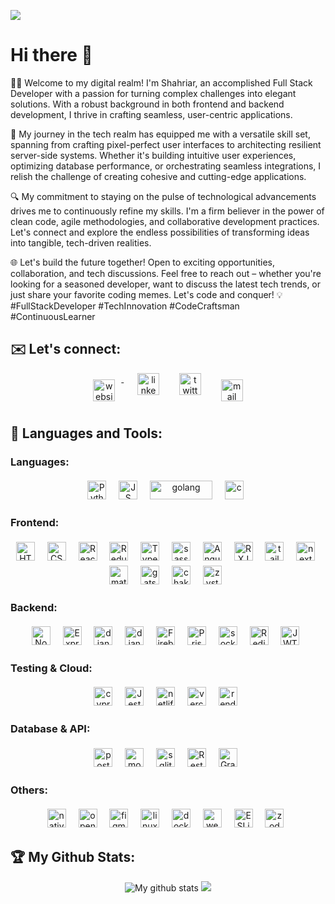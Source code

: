 ![](https://visitor-badge.laobi.icu/badge?page_id=shahsau.shahsau)
# Hi there 👋 

👨‍💻 Welcome to my digital realm! I'm Shahriar, an accomplished Full Stack Developer with a passion for turning complex challenges into elegant solutions. With a robust background in both frontend and backend development, I thrive in crafting seamless, user-centric applications.

<!-- 🛠️ Key Skills:

Frontend:HTML5, CSS3, Javascript, React, Redux, Typescript, Angular, RXJS, NextJS, Gatsby, Tailwind 
 CSS, Material UI, Chakra
Backend: Python, Go, NodeJs, ExpressJS, Django, Django REST, JWT
Database: PostgreSQL, MongoDB, SQLLite, Redis, Prisma
Others: GraphQL, RestAPI, Jest, Cypress, Figma, Docker, React Native -->

🚀 My journey in the tech realm has equipped me with a versatile skill set, spanning from crafting pixel-perfect user interfaces to architecting resilient server-side systems. Whether it's building intuitive user experiences, optimizing database performance, or orchestrating seamless integrations, I relish the challenge of creating cohesive and cutting-edge applications.

🔍 My commitment to staying on the pulse of technological advancements drives me to continuously refine my skills. I'm a firm believer in the power of clean code, agile methodologies, and collaborative development practices. Let's connect and explore the endless possibilities of transforming ideas into tangible, tech-driven realities.


🌐 Let's build the future together! Open to exciting opportunities, collaboration, and tech discussions. Feel free to reach out – whether you're looking for a seasoned developer, want to discuss the latest tech trends, or just share your favorite coding memes. Let's code and conquer! 💡 #FullStackDeveloper #TechInnovation #CodeCraftsman #ContinuousLearner

## ✉️ Let's connect:
<p align="center">
 <a href="https://shahsau.vercel.app/" target="_blank" rel="noopener noreferrer"> <img src="https://img.shields.io/badge/website-000000?style=for-the-badge&logo=About.me&logoColor=white" alt="website" height="35" style="vertical-align:top; margin:10px"> </a>&nbsp;&nbsp;
 <a href="https://www.linkedin.com/in/shahriar-saurov/" target="_blank" rel="noopener noreferrer"> <img  src="https://img.shields.io/badge/LinkedIn-0077B5?style=for-the-badge&logo=linkedin&logoColor=white" alt="linkedin" height="35" style="vertical-align:top; margin:0px 10px"></a>&nbsp;&nbsp;
 <a href="https://twitter.com/saurov_shahriar" target="_blank" rel="noopener noreferrer"> <img  src="https://img.shields.io/badge/Twitter-1DA1F2?style=for-the-badge&logo=twitter&logoColor=white" alt="twitter" height="35" style="vertical-align:top; margin:0px 10px"></a>&nbsp;&nbsp;
 <a href="mailto:shahriarksaurov@gmail.com"> <img src="https://img.shields.io/badge/Gmail-D14836?style=for-the-badge&logo=gmail&logoColor=white" alt="mail" height="35" style="vertical-align:top; margin:10px"></a>
</p>
 
## 🧰 Languages and Tools: 
### Languages:
<div align="center">
  <img src="https://img.shields.io/badge/Python-3776AB?style=for-the-badge&logo=python&logoColor=white" alt="Python" height="30" style="vertical-align:top; margin:4px">&nbsp;&nbsp;
 <img src="https://img.shields.io/badge/JavaScript-323330?style=for-the-badge&logo=javascript&logoColor=F7DF1E" alt="JS" height="30" style="vertical-align:top; margin:4px">&nbsp;&nbsp;
<!--   <img src="https://img.shields.io/badge/C%23-239120?style=for-the-badge&logo=c-sharp&logoColor=white" alt="c-sharp" height="30" style="vertical-align:top; margin:4px">&nbsp;&nbsp; -->
 <img src="https://img.shields.io/badge/go-%2300ADD8.svg?style=for-the-badge&logo=go&logoColor=white" alt="golang" height="30" width="100" style="vertical-align:top; margin:4px">&nbsp;&nbsp;
 <img src="https://img.shields.io/badge/C-00599C?style=for-the-badge&logo=c&logoColor=white" alt="c" height="30" style="vertical-align:top; margin:4px">&nbsp;&nbsp;
</div>

<!--ALL badges-->
### Frontend:
<div align="center">
 <img src="https://img.shields.io/badge/HTML5-E34F26?style=for-the-badge&logo=html5&logoColor=white" alt="HTML5" height="30" style="vertical-align:top; margin:4px">&nbsp;&nbsp;
 <img src="https://img.shields.io/badge/CSS3-1572B6?style=for-the-badge&logo=css3&logoColor=white" alt="CSS3" height="30" style="vertical-align:top; margin:4px">&nbsp;&nbsp;
 <img src="https://img.shields.io/badge/React-20232A?style=for-the-badge&logo=react&logoColor=61DAFB" alt="React" height="30" style="vertical-align:top; margin:4px">&nbsp;&nbsp;
 <img src="https://img.shields.io/badge/redux-%23593d88.svg?style=for-the-badge&logo=redux&logoColor=white" alt="Redux" height="30" style="vertical-align:top; margin:4px">&nbsp;&nbsp;
 <img src="https://img.shields.io/badge/TypeScript-007ACC?style=for-the-badge&logo=typescript&logoColor=white" alt="Typescript" height="30" style="vertical-align:top; margin:4px">&nbsp;&nbsp;
 <img src="https://img.shields.io/badge/Sass-CC6699?style=for-the-badge&logo=sass&logoColor=white" alt="sass" height="30" style="vertical-align:top; margin:4px">&nbsp;&nbsp;
 <img src="https://img.shields.io/badge/angular-%23DD0031.svg?style=for-the-badge&logo=angular&logoColor=white" alt="Angular" height="30" style="vertical-align:top; margin:4px">&nbsp;&nbsp;
 <img src="https://img.shields.io/badge/rxjs-%23B7178C.svg?style=for-the-badge&logo=reactivex&logoColor=white"  alt="RXJS" height="30" style="vertical-align:top; margin:4px">&nbsp;&nbsp;
 <img src="https://img.shields.io/badge/Tailwind_CSS-38B2AC?style=for-the-badge&logo=tailwind-css&logoColor=white" alt="tailwind" height="30" style="vertical-align:top; margin:4px">&nbsp;&nbsp;
<!--  <img src="https://img.shields.io/badge/Bootstrap-563D7C?style=for-the-badge&logo=bootstrap&logoColor=white"  alt="bootstrap" height="30" style="vertical-align:top; margin:4px">&nbsp;&nbsp; -->
 <img src="https://img.shields.io/badge/next.js-000000?style=for-the-badge&logo=nextdotjs&logoColor=white" alt="next-js" height="30" style="vertical-align:top; margin:4px">&nbsp;&nbsp; 
 <img src="https://img.shields.io/badge/Material%20UI-007FFF?style=for-the-badge&logo=mui&logoColor=white" alt="material-UI" height="30" style="vertical-align:top; margin:4px">&nbsp;&nbsp;
 <img src="https://img.shields.io/badge/Gatsby-%23663399.svg?style=for-the-badge&logo=gatsby&logoColor=white" alt="gatsby-js" height="30" style="vertical-align:top; margin:4px">&nbsp;&nbsp; 
 <img src="https://img.shields.io/badge/chakra-%234ED1C5.svg?style=for-the-badge&logo=chakraui&logoColor=white" alt="chakra-ui" height="30" style="vertical-align:top; margin:4px">&nbsp;&nbsp; 
 <img src="https://img.shields.io/badge/zustand-%2320232a.svg?style=for-the-badge&logo=react&logoColor=%2361DAFB" alt="zystand" height="30" style="vertical-align:top; margin:4px">&nbsp;&nbsp; 


 </div>
 
 ### Backend:
 <div align="center">
  <img src="https://img.shields.io/badge/Node.js-339933?style=for-the-badge&logo=nodedotjs&logoColor=white" alt="Node" height="30" style="vertical-align:top; margin:4px">&nbsp;&nbsp;
  <img src="https://img.shields.io/badge/express.js-%23404d59.svg?style=for-the-badge&logo=express&logoColor=%2361DAFB" alt="Express" height="30" style="vertical-align:top; margin:4px">&nbsp;&nbsp;
  <img src="https://img.shields.io/badge/Django-092E20?style=for-the-badge&logo=django&logoColor=white" alt="django" height="30" style="vertical-align:top; margin:4px">&nbsp;&nbsp;
  <img src="https://img.shields.io/badge/django%20rest-ff1709?style=for-the-badge&logo=django&logoColor=white" alt="django-rest" height="30" style="vertical-align:top; margin:4px">&nbsp;&nbsp;
<!--    <img src="https://img.shields.io/badge/Flask-000000?style=for-the-badge&logo=flask&logoColor=white" alt="flask" height="30" style="vertical-align:top; margin:4px">&nbsp;&nbsp; -->
  <img src="https://img.shields.io/badge/firebase-ffca28?style=for-the-badge&logo=firebase&logoColor=black" alt="Firebase" height="30" style="vertical-align:top; margin:4px">&nbsp;&nbsp;
  <img src="https://img.shields.io/badge/Prisma-3982CE?style=for-the-badge&logo=Prisma&logoColor=white" alt="Prisma" height="30" style="vertical-align:top; margin:4px">&nbsp;&nbsp;
  <img src="https://img.shields.io/badge/Socket.io-black?style=for-the-badge&logo=socket.io&badgeColor=010101" alt="socket" height="30" style="vertical-align:top; margin:4px">&nbsp;&nbsp;
  <img src="https://img.shields.io/badge/redis-CC0000.svg?&style=for-the-badge&logo=redis&logoColor=white" alt="Redis" height="30" style="vertical-align:top; margin:4px">&nbsp;&nbsp;
  <img src="https://img.shields.io/badge/JWT-000000?style=for-the-badge&logo=JSON%20web%20tokens&logoColor=white" alt="JWT" height="30" style="vertical-align:top; margin:4px">&nbsp;&nbsp;
 </div>
   
 ### Testing & Cloud:
 <div align="center">
<img src="https://img.shields.io/badge/-cypress-%23E5E5E5?style=for-the-badge&logo=cypress&logoColor=058a5e" alt="cypress" height="30" style="vertical-align:top; margin:4px">&nbsp;&nbsp;
 <img src="https://img.shields.io/badge/-jest-%23C21325?style=for-the-badge&logo=jest&logoColor=white" alt="Jest" height="30" style="vertical-align:top; margin:4px">&nbsp;&nbsp;
 <img src="https://img.shields.io/badge/Netlify-00C7B7?style=for-the-badge&logo=netlify&logoColor=white" alt="netlify" height="30" style="vertical-align:top; margin:4px">&nbsp;&nbsp;
 <img src="https://img.shields.io/badge/vercel-%23000000.svg?style=for-the-badge&logo=vercel&logoColor=white" alt="vercel" height="30" style="vertical-align:top; margin:4px">&nbsp;&nbsp;
  <img src="https://img.shields.io/badge/Render-%46E3B7.svg?style=for-the-badge&logo=render&logoColor=white" alt="render" height="30" style="vertical-align:top; margin:4px">&nbsp;&nbsp;
 </div>

### Database & API:
<div align="center">
 <img src="https://img.shields.io/badge/PostgreSQL-316192?style=for-the-badge&logo=postgresql&logoColor=white" alt="postgre" height="30" style="vertical-align:top; margin:4px">&nbsp;&nbsp;
 <img src="https://img.shields.io/badge/MongoDB-4EA94B?style=for-the-badge&logo=mongodb&logoColor=white" alt="mongo" height="30" style="vertical-align:top; margin:4px">&nbsp;&nbsp;	
<img src="https://img.shields.io/badge/SQLite-07405E?style=for-the-badge&logo=sqlite&logoColor=white" alt="sqlite" height="30" style="vertical-align:top; margin:4px">&nbsp;&nbsp;	
<img src="https://img.shields.io/badge/restapi-109989?style=for-the-badge&logo=FASTAPI&logoColor=white" alt="Rest Api" height="30" style="vertical-align:top; margin:4px">&nbsp;&nbsp;
<img src="https://img.shields.io/badge/GraphQl-E10098?style=for-the-badge&logo=graphql&logoColor=white" alt="GraphQl" height="30" style="vertical-align:top; margin:4px">&nbsp;&nbsp;
</div>

### Others:
<div align="center">
<img src="https://img.shields.io/badge/React_Native-20232A?style=for-the-badge&logo=react&logoColor=61DAFB" alt="native" height="30" style="vertical-align:top; margin:4px">&nbsp;&nbsp;
<img src='https://img.shields.io/badge/Openlayers-100000?style=for-the-badge&logo=openlayers&logoColor=white&labelColor=41C73F&color=34CA52'  alt="openlayers" height="30" style="vertical-align:top; margin:4px">&nbsp;&nbsp;
<img src="https://img.shields.io/badge/Figma-F24E1E?style=for-the-badge&logo=figma&logoColor=white" alt="figma" height="30" style="vertical-align:top; margin:4px">&nbsp;&nbsp;
<img src="https://img.shields.io/badge/Linux-FCC624?style=for-the-badge&logo=linux&logoColor=black" alt="linux" height="30" style="vertical-align:top; margin:4px">&nbsp;&nbsp;
<img src="https://img.shields.io/badge/Docker-2CA5E0?style=for-the-badge&logo=docker&logoColor=white" alt="docker" height="30" style="vertical-align:top; margin:4px">&nbsp;&nbsp;
<img src="https://img.shields.io/badge/webpack-%238DD6F9.svg?style=for-the-badge&logo=webpack&logoColor=black" alt="webpack" height="30" style="vertical-align:top; margin:4px">&nbsp;&nbsp;
<img src="https://img.shields.io/badge/ESLint-4B3263?style=for-the-badge&logo=eslint&logoColor=white" alt="ESLint" height="30" style="vertical-align:top; margin:4px">&nbsp;&nbsp;
<img src="https://img.shields.io/badge/zod-2ea44f?logo=zod&logoColor=%23f0f0f0&style=for-the-badge" alt="zod"height="30" style="vertical-align:top; margin:4px">&nbsp;&nbsp;
</div>

 ## :trophy: My Github Stats:
<div align="center">
<img src="https://github-readme-stats.vercel.app/api?username=shahsau&&show_icons=true&title_color=ffffff&icon_color=bb2acf&text_color=daf7dc&bg_color=151515" alt="My github stats" >
<!-- <img  src="https://github-readme-streak-stats.herokuapp.com?user=shahsau&theme=vue-dark&hide_border=true&date_format=M%20j%5B%2C%20Y%5D" alt="My github stats" />-->
 <img src="https://github-readme-stats.vercel.app/api/top-langs/?username=shahsau&layout=compact&theme=dark&hide_border=true" />
 </div>
